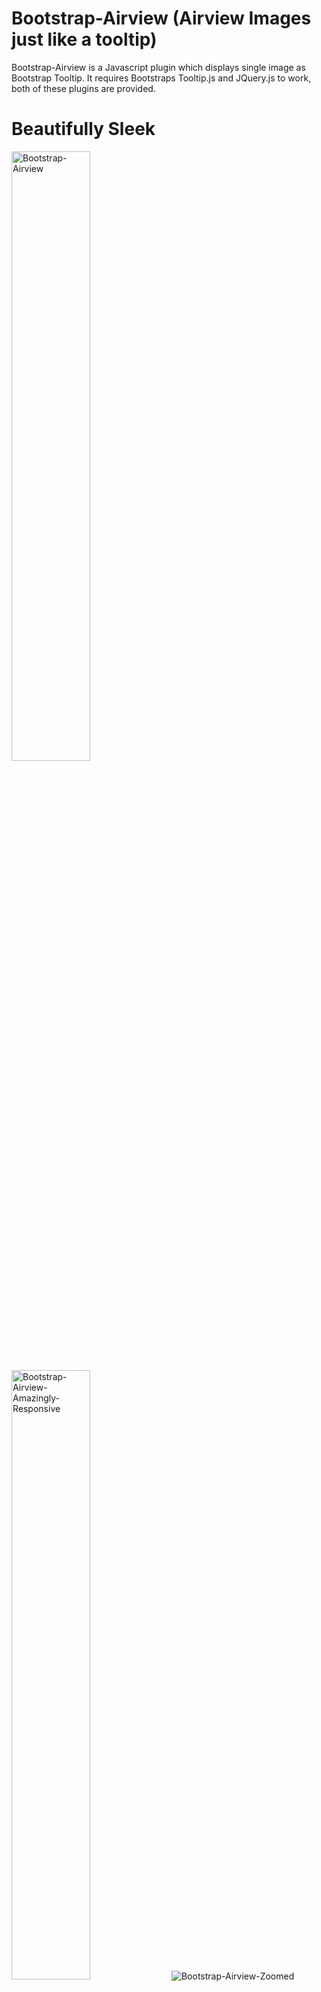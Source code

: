 Bootstrap-Airview (Airview Images just like a tooltip)
======================================================
Bootstrap-Airview is a Javascript plugin which displays single image as Bootstrap Tooltip. It requires Bootstraps Tooltip.js and JQuery.js to work, both of these plugins are provided. 

# Beautifully Sleek
<img src="https://raw.githubusercontent.com/deviprsd21/Bootstrap-Airview/master/img/screenshots/1.jpg" alt="Bootstrap-Airview" style="width: 50%" />
<img src="https://raw.githubusercontent.com/deviprsd21/Bootstrap-Airview/master/img/screenshots/3.jpg" alt="Bootstrap-Airview-Amazingly-Responsive" style="width: 50%" />
<img src="https://raw.githubusercontent.com/deviprsd21/Bootstrap-Airview/master/img/screenshots/2.jpg" alt="Bootstrap-Airview-Zoomed" />

# How to Use
Lightweight as < 3.05kb. And really simple to use. **It is mandatory to include Bootstrap tooltip.js.
Include these scripts before `</body>` tag.**
```HTML
<script src="./js/vendor/jquery.min.js"></script>
<script src="./js/vendor/tooltip.min.js"></script>
<script src="./js/bootstrap-airview.min.js"></script>
```
**Initialize Airview**
```JavaScript
$("img").airview(options);
```
**Options**

| Option | Type | Default | Description |
| ------ | ---- | ------- | ----------- |
| animation | boolean | true | Apply a CSS fade transition to the **Airview** |
| container | string / false | false | Appends the **Airview** to a specific element. Example: `container: 'body'`. This option is particularly useful in that it allows you to position the **Airview** in the flow of the document near the triggering element - which will prevent the **Airview** from floating away from the triggering element during a window resize. |
| content | string / function | '' | Default content value if `data-content` attribute isn't present. If a function is given, it will be called with its `this` reference set to the element that the **Airview** is attached to. |
| delay | number / object | 0 | Delay showing and hiding the **Airview** (ms) - does not apply to manual trigger type. If a number is supplied, delay is applied to both hide/show. Object structure is: delay: `{ "show": 500, "hide": 100 }` |
| error | string | 'Image Not Found' | Error message that will be shown if no `title` or `content` or `data-content` option are not found |
| html  | boolean  | false | Insert HTML into the **Airview**. If false, jQuery's `text` method will be used to insert content into the DOM. **Use text if you're worried about XSS attacks**. |
| placement | string / function | 'right' | How to position the **Airview** - `top / bottom / left / right / auto`. When "auto" is specified, it will dynamically reorient the **Airview**. For example, if placement is "auto left", the **Airview** will display to the left when possible, otherwise it will display right. When a function is used to determine the placement, it is called with the **Airview** DOM node as its first argument and the triggering element DOM node as its second. The `this` context is set to the **Airview** instance. |
|template | string | `'<div class="airview" role="tooltip"><div class="airview-arrow"></div><div class="airview-inner"><div class="airview-loader"></div><img /></div></div>'` | Base HTML to use when creating the **Airview**. The **Airview's** `title` or `data-content` will be injected into the **src attribute** of `.airview-inner img`. `.airview-arrow` will become the **Airview's** arrow. The outermost wrapper element should have the `.airview` class. **Note: You can use `title` or `data-content` to set `.airview-inner img` _src attribute_, but we recommend `data-content`**|
|title | string | function | '' | Default `title` value if title attribute isn't present. If a function is given, it will be called with its `this` reference set to the element that the **Airview** is attached to.|
|trigger | string | 'hover focus' | How **Airview** is triggered - click / hover / focus / manual. You may pass multiple triggers; separate them with a space.|
| url | string / false | false | Sets common url to all the **Airview** elements / selector. |
|viewport | string / object | { selector: 'body', padding: 0 } 	| Keeps the **Airview** within the bounds of this element. Example: `viewport: '#viewport'` or `{ "selector": "#viewport", "padding": 0 }` |
| width | integer / string | 'auto' | Sets `max-width` to `.airview-inner img`. If set to auto `width` will be set to `500`| 

**Methods**
### .airview('show')
Reveals an elements popover.
```JavaScript
$('#element').airview('show')
```

### .airview('hide')
Hides an elements popover.
```JavaScript
$('#element').airview('hide')
```

### .airview('toggle')
Toggles an elements popover.
```JavaScript
$('#element').airview('toggle')
```

### .airview('destroy')
Hides and destroys an element's popover.
```JavaScript
$('#element').airview('destroy')
```
**Events**

| Event Type | Description |
| ---------- | ----------- |
| show.bs.airview | This event fires immediately when the show instance method is called. |
| shown.bs.airview | This event is fired when the **Airview** has been made visible to the user (will wait for CSS transitions to complete). |
| hide.bs.airview | This event is fired immediately when the hide instance method has been called. |
| hidden.bs.airview | This event is fired when the **Airview** has finished being hidden from the user (will wait for CSS transitions to complete). |

**Example**
```HTML
<body>
  <img src="img/thumbnail/1.jpg" data-content="1.jpg" width="80">
  <img src="img/thumbnail/2.jpg" data-content="2.jpg" width="80">
  <img src="img/thumbnail/3.jpg" data-content="3.jpg" width="80">

  <script src="./js/vendor/jquery.min.js"></script>
  <script src="./js/vendor/tooltip.min.js"></script>
  <script src="./js/bootstrap-airview.min.js"></script>
  <script>JavaScript Mentioned Below</script>
</body>
```
```JavaScript
$('img').airview({
  url: './img/',
  width: 200,
  container: 'body',
  error: 'Sorry! No Image found'
});
```

